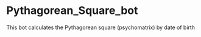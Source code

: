 # Pythagorean_Square_bot
 This bot calculates the Pythagorean square (psychomatrix) by date of birth